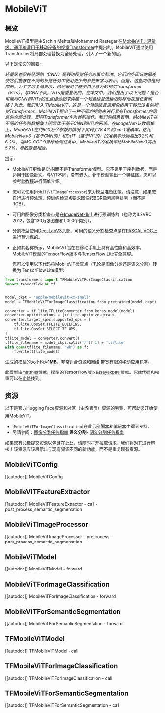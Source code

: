 <!--版权所有2022年HuggingFace团队。保留所有权利。
根据Apache许可证第2.0版（“许可证”）获得许可；除非符合许可证的规定，否则您不得使用此文件。您可以在以下网址获得许可证的副本
http://www.apache.org/licenses/LICENSE-2.0
除非适用法律要求或书面同意，根据许可证分发的软件以“原样”分发，不附带任何明示或暗示的担保或条件。请参阅许可证以了解特定语言下的权限和限制。

⚠️请注意，此文件采用Markdown格式，但包含特定于我们doc-builder（类似于MDX）的语法，您的Markdown查看器可能无法正确显示。
-->

# MobileViT

## 概览

MobileViT模型是由Sachin Mehta和Mohammad Rastegari在[MobileViT：轻量级、通用和适用于移动设备的视觉Transformer](https://arxiv.org/abs/2110.02178)中提出的。MobileViT通过使用Transformer将局部处理替换为全局处理，引入了一个新的层。

以下是论文的摘要:

*轻量级卷积神经网络（CNN）是移动视觉任务的事实标准。它们的空间归纳偏差使它们能够在不同的视觉任务中使用更少的参数来学习表示。但是，这些网络是局部的。为了学习全局表示，已经采用了基于自注意力的视觉Transformer（ViTs）。与CNN不同，ViTs是重量级的。在本文中，我们提出了以下问题：是否可能将CNN和ViTs的优点结合起来构建一个轻量级且低延迟的移动视觉任务网络？为此，我们引入了MobileViT，这是一个轻量级且通用的适用于移动设备的视觉Transformer。MobileViT提出了一种不同的视角来进行具有Transformer的信息的全局处理，即将Transformer作为卷积操作。我们的结果表明，MobileViT在不同的任务和数据集上明显优于基于CNN和ViT的网络。在ImageNet-1k数据集上，MobileViT在约600万个参数的情况下实现了78.4%的top-1准确率，这比MobileNetv3（基于CNN的）和DeIT（基于ViT的）的准确率分别高出3.2%和6.2%。在MS-COCO目标检测任务中，MobileViT的准确率比MobileNetv3高出5.7%，参数数量相近。*

提示:

- MobileViT更像是CNN而不是Transformer模型。它不适用于序列数据，而是适用于图像批次。与ViT不同，没有嵌入。骨干模型输出一个特征图。您可以参考[此教程](https://keras.io/examples/vision/mobilevit)进行简单介绍。
- 您可以使用[`MobileViTImageProcessor`]来为模型准备图像。请注意，如果您自行进行预处理，预训练检查点要求图像按BGR像素顺序排列（而不是RGB）。
- 可用的图像分类检查点是在[ImageNet-1k](https://huggingface.co/datasets/imagenet-1k)上进行预训练的（也称为ILSVRC 2012，包含130万张图像和1,000个类别）。
- 分割模型使用[DeepLabV3](https://arxiv.org/abs/1706.05587)头部。可用的语义分割检查点是在[PASCAL VOC](http://host.robots.ox.ac.uk/pascal/VOC/)上进行预训练的。
- 正如其名称所示，MobileViT旨在在移动手机上具有高性能和高效率。MobileViT模型的TensorFlow版本与[TensorFlow Lite](https://www.tensorflow.org/lite)完全兼容。

  您可以使用以下代码将MobileViT检查点（无论是图像分类还是语义分割）转换为  TensorFlow Lite模型:
```py
from transformers import TFMobileViTForImageClassification
import tensorflow as tf


model_ckpt = "apple/mobilevit-xx-small"
model = TFMobileViTForImageClassification.from_pretrained(model_ckpt)

converter = tf.lite.TFLiteConverter.from_keras_model(model)
converter.optimizations = [tf.lite.Optimize.DEFAULT]
converter.target_spec.supported_ops = [
    tf.lite.OpsSet.TFLITE_BUILTINS,
    tf.lite.OpsSet.SELECT_TF_OPS,
]
tflite_model = converter.convert()
tflite_filename = model_ckpt.split("/")[-1] + ".tflite"
with open(tflite_filename, "wb") as f:
    f.write(tflite_model)
```

  生成的模型的大小约为**1MB**，非常适合资源和网络  带宽有限的移动应用程序。

此模型由[matthijs](https://huggingface.co/Matthijs)贡献。模型的TensorFlow版本由[sayakpaul](https://huggingface.co/sayakpaul)贡献。原始代码和权重可以在[此处](https://github.com/apple/ml-cvnets)找到。

## 资源

以下是官方Hugging Face资源和社区（由🌎表示）资源的列表，可帮助您开始使用MobileViT。
<PipelineTag pipeline="image-classification"/>

- [`MobileViTForImageClassification`]在此[示例脚本](https://github.com/huggingface/transformers/tree/main/examples/pytorch/image-classification)和[笔记本](https://colab.research.google.com/github/huggingface/notebooks/blob/main/examples/image_classification.ipynb)中得到支持。
- 另请参阅：[图像分类任务指南](../tasks/image_classification)
**语义分割**- [语义分割任务指南](../tasks/semantic_segmentation)

如果您有兴趣提交资源以包含在此处，请随时打开拉取请求，我们将对其进行审核！该资源应该展示出与现有资源不同的新功能，而不是重复现有资源。

## MobileViTConfig

[[autodoc]] MobileViTConfig

## MobileViTFeatureExtractor

[[autodoc]] MobileViTFeatureExtractor
    - __call__
    - post_process_semantic_segmentation

## MobileViTImageProcessor

[[autodoc]] MobileViTImageProcessor
    - preprocess
    - post_process_semantic_segmentation

## MobileViTModel

[[autodoc]] MobileViTModel
    - forward

## MobileViTForImageClassification

[[autodoc]] MobileViTForImageClassification
    - forward

## MobileViTForSemanticSegmentation

[[autodoc]] MobileViTForSemanticSegmentation
    - forward

## TFMobileViTModel

[[autodoc]] TFMobileViTModel
    - call

## TFMobileViTForImageClassification

[[autodoc]] TFMobileViTForImageClassification
    - call

## TFMobileViTForSemanticSegmentation

[[autodoc]] TFMobileViTForSemanticSegmentation
    - call
